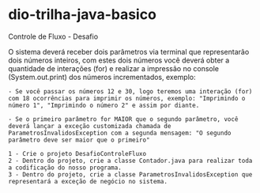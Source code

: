 # dio-trilha-java-basico
Controle de Fluxo - Desafio

O sistema deverá receber dois parâmetros via terminal que representarão dois números inteiros, com estes dois números você deverá obter a quantidade de interações (for) e realizar a impressão no console (System.out.print) dos números incrementados, exemplo:

    - Se você passar os números 12 e 30, logo teremos uma interação (for) com 18 ocorrências para imprimir os números, exemplo: "Imprimindo o número 1", "Imprimindo o número 2" e assim por diante.

    - Se o primeiro parâmetro for MAIOR que o segundo parâmetro, você deverá lançar a exceção customizada chamada de ParametrosInvalidosException com a segunda mensagem: "O segundo parâmetro deve ser maior que o primeiro"

    1 - Crie o projeto DesafioControleFluxo
    2 - Dentro do projeto, crie a classe Contador.java para realizar toda a codificação do nosso programa.
    3 - Dentro do projeto, crie a classe ParametrosInvalidosException que representará a exceção de negócio no sistema.